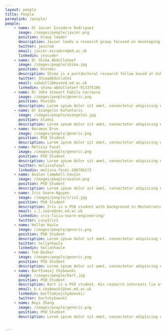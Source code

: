 ```yaml
---
layout: people
title: People
permalink: /people/
people:
    - name: Dr Javier Escudero Rodriguez 
      image: /images/people/javier.png
      position: Group leader
      description: Javier leads a research group focused on developing and applying signal processing algorithms to biomedical data.
      twitter: jescrod
      email: javier.escudero@ed.ac.uk
      linkedin: jescuder
    - name: Dr Shima Abdullateef
      image: /images/people/shima.jpg
      position: Postdoc
      description: Shima is a postdoctoral research fellow based at Usher institute. Her research is developing an automated seizure detection method with minimal EEG montage. 
      twitter: ShimaAbdullate1
      email: sabdull2@exseed.ed.ac.uk
      linkedin: shima-abdullateef-913375106
    - name: Dr John Stewart Fabila Carrasco
      image: /images/people/generic.png
      position: Postdoc
      description: Lorem ipsum dolor sit amet, consectetur adipiscing elit. Aenean at nisl sed leo aliquet varius non varius enim. Maecenas sed diam tortor. Vivamus molestie est et rhoncus laoreet. Phasellus finibus tincidunt magna, sed tincidunt ante feugiat nec. Aenean eu felis vel nisi convallis dictum. Donec ut tellus quis dui gravida ullamcorper.
    - name: Dr Evangelos Kafantaris
      image: /images/people/evangelos.jpg
      position: Alumni
      description: Lorem ipsum dolor sit amet, consectetur adipiscing elit. Aenean at nisl sed leo aliquet varius non varius enim. Maecenas sed diam tortor. Vivamus molestie est et rhoncus laoreet. Phasellus finibus tincidunt magna, sed tincidunt ante feugiat nec. Aenean eu felis vel nisi convallis dictum. Donec ut tellus quis dui gravida ullamcorper.
    - name: Noramon Dron
      image: /images/people/generic.png
      position: PhD Student
      description: Lorem ipsum dolor sit amet, consectetur adipiscing elit. Aenean at nisl sed leo aliquet varius non varius enim. Maecenas sed diam tortor. Vivamus molestie est et rhoncus laoreet. Phasellus finibus tincidunt magna, sed tincidunt ante feugiat nec. Aenean eu felis vel nisi convallis dictum. Donec ut tellus quis dui gravida ullamcorper.
    - name: Melissa Fasol
      image: /images/people/generic.png
      position: PhD Student
      description: Lorem ipsum dolor sit amet, consectetur adipiscing elit. Aenean at nisl sed leo aliquet varius non varius enim. Maecenas sed diam tortor. Vivamus molestie est et rhoncus laoreet. Phasellus finibus tincidunt magna, sed tincidunt ante feugiat nec. Aenean eu felis vel nisi convallis dictum. Donec ut tellus quis dui gravida ullamcorper.
      twitter: melissafasol
      linkedin: melissa-fasol-200786173
    - name: Avalon Campbell-Cousin
      image: /images/people/avalon.png
      position: PhD Student
      description: Lorem ipsum dolor sit amet, consectetur adipiscing elit. Aenean at nisl sed leo aliquet varius non varius enim. Maecenas sed diam tortor. Vivamus molestie est et rhoncus laoreet. Phasellus finibus tincidunt magna, sed tincidunt ante feugiat nec. Aenean eu felis vel nisi convallis dictum. Donec ut tellus quis dui gravida ullamcorper.
    - name: Iris Soare-Nguyen
      image: /images/people/iris2.jpg
      position: PhD Student
      description: Iris is a PhD student with background in Mechatronic Engineering and Control Theory. Her work consists in simulating network control using epileptic EEG dynamic connectivity with the purpose of steering connectivity away from the ictal state. 
      email: i.l.soare@sms.ed.ac.uk 
      linkedin: iris-lucia-soare-engineering/
      twitter: LucyIrisS
    - name: Hollan Haule
      image: /images/people/generic.png
      position: PhD Student
      description: Lorem ipsum dolor sit amet, consectetur adipiscing elit. Aenean at nisl sed leo aliquet varius non varius enim. Maecenas sed diam tortor. Vivamus molestie est et rhoncus laoreet. Phasellus finibus tincidunt magna, sed tincidunt ante feugiat nec. Aenean eu felis vel nisi convallis dictum. Donec ut tellus quis dui gravida ullamcorper.
      twitter: hollanhaule
      linkedin: hollanhaule
    - name: Tom Denker
      image: /images/people/generic.png
      position: PhD Student
      description: Lorem ipsum dolor sit amet, consectetur adipiscing elit. Aenean at nisl sed leo aliquet varius non varius enim. Maecenas sed diam tortor. Vivamus molestie est et rhoncus laoreet. Phasellus finibus tincidunt magna, sed tincidunt ante feugiat nec. Aenean eu felis vel nisi convallis dictum. Donec ut tellus quis dui gravida ullamcorper.
    - name: Bartłomiej Chybowski
      image: /images/people/bart.jpg
      position: PhD Student
      description: Bart is a PhD student. His research interests lie at the intersection of computational neuroscience, data science and programming. He is particularly interested in analysing electroencephalogram signals (EEG).
      email: b.s.chybowski@sms.ed.ac.uk 
      linkedin: bartlomiejchybowski/
      twitter: bartchybowski
    - name: Boyi Zhang
      image: /images/people/generic.png
      position: PhD Student
      description: Lorem ipsum dolor sit amet, consectetur adipiscing elit. Aenean at nisl sed leo aliquet varius non varius enim. Maecenas sed diam tortor. Vivamus molestie est et rhoncus laoreet. Phasellus finibus tincidunt magna, sed tincidunt ante feugiat nec. Aenean eu felis vel nisi convallis dictum. Donec ut tellus quis dui gravida ullamcorper.


---
```

